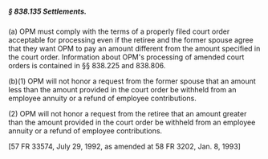 ##### § 838.135 Settlements. #####

(a) OPM must comply with the terms of a properly filed court order acceptable for processing even if the retiree and the former spouse agree that they want OPM to pay an amount different from the amount specified in the court order. Information about OPM's processing of amended court orders is contained in §§ 838.225 and 838.806.

(b)(1) OPM will not honor a request from the former spouse that an amount less than the amount provided in the court order be withheld from an employee annuity or a refund of employee contributions.

(2) OPM will not honor a request from the retiree that an amount greater than the amount provided in the court order be withheld from an employee annuity or a refund of employee contributions.

[57 FR 33574, July 29, 1992, as amended at 58 FR 3202, Jan. 8, 1993]